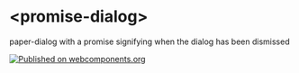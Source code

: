 # \<promise-dialog\>

paper-dialog with a promise signifying when the dialog has been dismissed

[![Published on webcomponents.org](https://img.shields.io/badge/webcomponents.org-published-blue.svg)](https://www.webcomponents.org/element/jonsmithers/promise-dialog)

